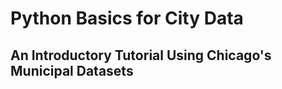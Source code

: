 <style>h1,h2,h3,h4 { border-bottom: 0; } </style>

# Python Basics for City Data 
## An Introductory Tutorial Using Chicago's Municipal Datasets

